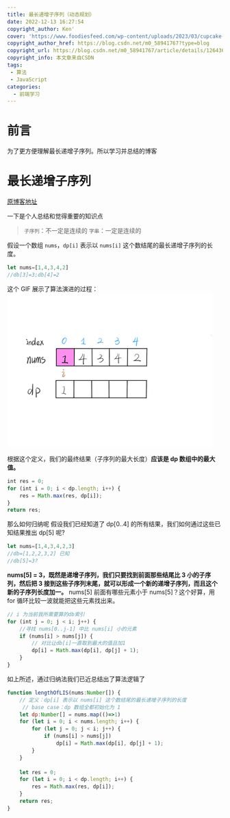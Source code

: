 ```yaml
---
title: 最长递增子序列（动态规划）
date: 2022-12-13 16:27:54
copyright_author: Ken'
cover: 'https://www.foodiesfeed.com/wp-content/uploads/2023/03/cupcake-with-colorful-icing.jpg'
copyright_author_href: https://blog.csdn.net/m0_58941767?type=blog
copyright_url: https://blog.csdn.net/m0_58941767/article/details/126436955
copyright_info: 本文章来自CSDN
tags:
 - 算法
 - JavaScript
categories: 
  - 前端学习
---
```


# 前言

为了更方便理解最长递增子序列。所以学习并总结的博客

# 最长递增子序列

[原博客地址](https://blog.csdn.net/m0_58941767/article/details/126436955)

一下是个人总结和觉得重要的知识点
> `子序列`：不一定是连续的
   `字串`：一定是连续的

假设一个数组 `nums`，`dp[i]` 表示以 `nums[i]` 这个数结尾的最长递增子序列的长度。

```js
let nums=[1,4,3,4,2]
//db[3]=3;db[4]=2
```

这个 GIF 展示了算法演进的过程：
![GIF](/img/postImg/lengthOfLIS.gif)

根据这个定义，我们的最终结果（子序列的最大长度）**应该是 dp 数组中的最大值。**

```js
int res = 0;
for (int i = 0; i < dp.length; i++) {
    res = Math.max(res, dp[i]);
}
return res;
```

那么如何归纳呢 假设我们已经知道了 dp[0..4] 的所有结果，我们如何通过这些已知结果推出 dp[5] 呢?

```js
let nums=[1,4,3,4,2,3]
//db=[1,2,2,3,2] 已知
//db[5]=3?
```

**nums[5] = 3，既然是递增子序列，我们只要找到前面那些结尾比 3 小的子序列，然后把 3 接到这些子序列末尾，就可以形成一个新的递增子序列，而且这个新的子序列长度加一。**
nums[5] 前面有哪些元素小于 nums[5]？这个好算，用 for 循环比较一波就能把这些元素找出来。

```js
// i 为当前我所需要算的db索引
for (int j = 0; j < i; j++) {
    //寻找 nums[0..j-1] 中比 nums[i] 小的元素
    if (nums[i] > nums[j]) {
        // 对比让db[i]一直取到最大的值且加1
        dp[i] = Math.max(dp[i], dp[j] + 1);
    }
}
```

如上所述，通过归纳法我们已近总结出了算法逻辑了

```js
function lengthOfLIS(nums:Number[]) {
    // 定义：dp[i] 表示以 nums[i] 这个数结尾的最长递增子序列的长度
     // base case：dp 数组全都初始化为 1
    let dp:Number[] = nums.map(()=>1)
    for (let i = 0; i < nums.length; i++) {
        for (let j = 0; j < i; j++) {
            if (nums[i] > nums[j]) 
                dp[i] = Math.max(dp[i], dp[j] + 1);
        }
    }
    
    let res = 0;
    for (let i = 0; i < dp.length; i++) {
        res = Math.max(res, dp[i]);
    }
    return res;
}
```
